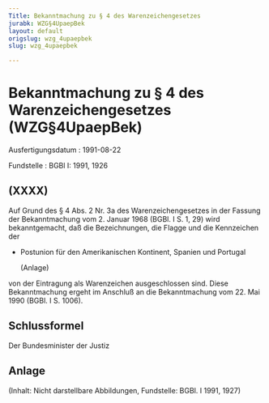 ```yaml
---
Title: Bekanntmachung zu § 4 des Warenzeichengesetzes
jurabk: WZG§4UpaepBek
layout: default
origslug: wzg_4upaepbek
slug: wzg_4upaepbek

---
```


# Bekanntmachung zu § 4 des Warenzeichengesetzes (WZG§4UpaepBek)

Ausfertigungsdatum
:   1991-08-22

Fundstelle
:   BGBl I: 1991, 1926



## (XXXX)

Auf Grund des § 4 Abs. 2 Nr. 3a des Warenzeichengesetzes in der
Fassung der Bekanntmachung vom 2. Januar 1968 (BGBl. I S. 1, 29) wird
bekanntgemacht, daß die Bezeichnungen, die Flagge und die Kennzeichen
der

*   Postunion für den Amerikanischen Kontinent, Spanien und Portugal

    (Anlage)



von der Eintragung als Warenzeichen ausgeschlossen sind.
Diese Bekanntmachung ergeht im Anschluß an die Bekanntmachung vom 22.
Mai 1990 (BGBl. I S. 1006).


## Schlussformel

Der Bundesminister der Justiz


## Anlage

(Inhalt: Nicht darstellbare Abbildungen,
Fundstelle: BGBl. I 1991, 1927)

